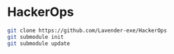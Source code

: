 # HackerOps

```sh
git clone https://github.com/Lavender-exe/HackerOps
git submodule init
git submodule update
```
